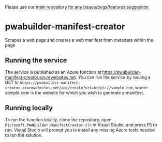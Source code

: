 Please use our [main repository for any issues/bugs/features suggestion](https://github.com/pwa-builder/PWABuilder/issues/new/choose).

# pwabuilder-manifest-creator
Scrapes a web page and creates a web manifest from metadata within the page

## Running the service
The service is published as an Azure function at https://pwabuilder-manifest-creator.azurewebsites.net. You can run the service by issuing a GET to `https://pwabuilder-manifest-creator.azurewebsites.net/api/create?url=https://sample.com`, where sample.com is the website for which you wish to generate a manifest.

## Running locally
To run the function locally, clone the repository, open `Microsoft.PWABuilder.ManifestCreator.sln` in Visual Studio, and press F5 to run. Visual Studio will prompt you to install any missing Azure tools needed to run the solution.
